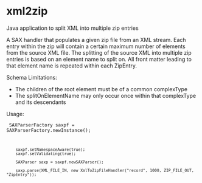 # xml2zip

Java application to split XML into multiple zip entries 

  A SAX handler that populates a given zip file from an XML stream.  Each entry
  within the zip will contain a certain maximum number of elements from the
  source XML file.  The splitting of the source XML into multiple zip entries 
  is based on an element name to split on. All front matter leading to that
  element name is repeated within each ZipEntry.

  Schema Limitations:
   * The children of the root element must be of a common complexType
   * The splitOnElementName may only occur once within that complexType and its descendants

  Usage:<pre><code>
    SAXParserFactory saxpf = SAXParserFactory.newInstance();
        
        saxpf.setNamespaceAware(true);
        saxpf.setValidating(true);

        SAXParser saxp = saxpf.newSAXParser();

        saxp.parse(XML_FILE_IN, new XmlToZipFileHandler("record", 1000, ZIP_FILE_OUT, "ZipEntry"));
